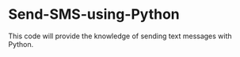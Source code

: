 # Send-SMS-using-Python
This code will provide the knowledge of sending text messages with Python. 
